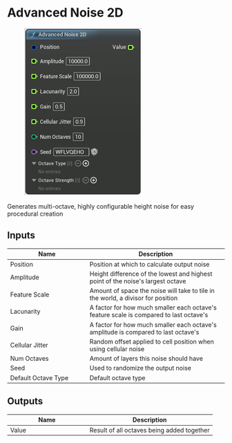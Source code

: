 # Advanced Noise 2D

<div align="left" data-full-width="false">

<figure><img src="Advanced_Noise_2D.png" alt=""><figcaption></figcaption></figure>

</div>

Generates multi-octave, highly configurable height noise for easy procedural creation

## Inputs

<table>
<thead><tr><th width="170">Name</th><th>Description</th></tr></thead>
<tbody>
<tr><td>Position</td><td>Position at which to calculate output noise</td></tr>
<tr><td>Amplitude</td><td>Height difference of the lowest and highest point of the noise's largest octave</td></tr>
<tr><td>Feature Scale</td><td>Amount of space the noise will take to tile in the world, a divisor for position</td></tr>
<tr><td>Lacunarity</td><td>A factor for how much smaller each octave's feature scale is compared to last octave's</td></tr>
<tr><td>Gain</td><td>A factor for how much smaller each octave's amplitude is compared to last octave's</td></tr>
<tr><td>Cellular Jitter</td><td>Random offset applied to cell position when using cellular noise</td></tr>
<tr><td>Num Octaves</td><td>Amount of layers this noise should have</td></tr>
<tr><td>Seed</td><td>Used to randomize the output noise</td></tr>
<tr><td>Default Octave Type</td><td>Default octave type</td></tr>
</tbody>
</table>

## Outputs

<table>
<thead><tr><th width="170">Name</th><th>Description</th></tr></thead>
<tbody>
<tr><td>Value</td><td>Result of all octaves being added together</td></tr>
</tbody>
</table>